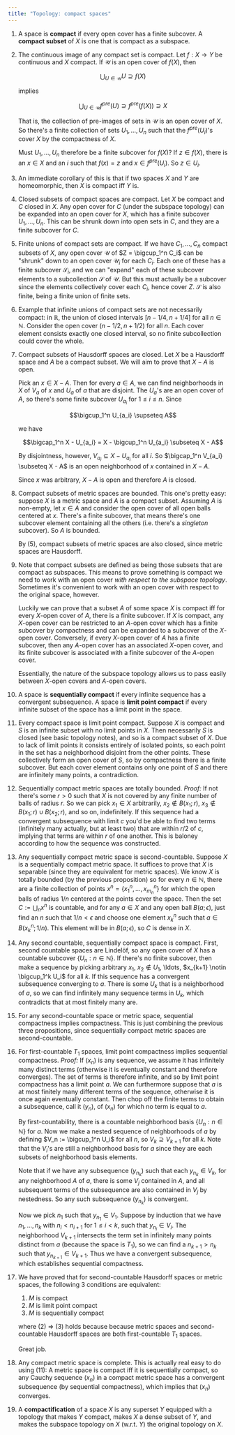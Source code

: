 ```yaml
---
title: "Topology: compact spaces"
---
```


1. A space is **compact** if every open cover has a finite subcover. A **compact subset** of $X$ is one that is compact as a subspace.

2. The continuous image of any compact set is compact. Let $f: X \to Y$ be continuous and $X$ compact. If $\mathcal{U}$ is an open cover of $f(X)$, then

    $$\bigcup_{U \in \mathcal{U}} U \supseteq f(X)$$

    implies

    $$\bigcup_{U \in \mathcal{U}} f^{pre}(U) \supseteq f^{pre}(f(X)) \supseteq X$$

    That is, the collection of pre-images of sets in $\mathcal{U}$ is an open cover of $X$. So there's a finite collection of sets $U_1, \ldots, U_n$ such that the $f^{pre}(U_i)$'s cover $X$ by the compactness of $X$.

    Must $U_1, \ldots, U_n$ therefore be a finite subcover for $f(X)$? If $z \in f(X)$, there is an $x \in X$ and an $i$ such that $f(x) = z$ and $x \in f^{pre}(U_i)$. So $z \in U_i$.

3. An immediate corollary of this is that if two spaces $X$ and $Y$ are homeomorphic, then $X$ is compact iff $Y$ is.

4. Closed subsets of compact spaces are compact. Let $X$ be compact and $C$ closed in $X$. Any open cover for $C$ (under the subspace topology) can be expanded into an open cover for $X$, which has a finite subcover $U_1, \ldots, U_n$. This can be shrunk down into open sets in $C$, and they are a finite subcover for $C$.

5. Finite unions of compact sets are compact. If we have $C_1, \ldots, C_n$ compact subsets of $X$, any open cover $\mathcal{U}$ of $Z = \bigcup_1^n C_i$ can be "shrunk" down to an open cover $\mathcal{U}_i$ for each $C_i$. Each one of these has a finite subcover $\mathcal{S}_i$, and we can "expand" each of these subcover elements to a subcollection $\mathcal{S}$ of $\mathcal{U}$. But this must actually be a subcover since the elements collectively cover each $C_i$, hence cover $Z$. $\mathcal{S}$ is also finite, being a finite union of finite sets.

6. Example that infinite unions of compact sets are not necessarily compact: in $\mathbb{R}$, the union of closed intervals $[n - 1/4, n + 1/4]$ for all $n \in \mathbb{N}$. Consider the open cover $(n - 1/2, n + 1/2)$ for all $n$. Each cover element consists exactly one closed interval, so no finite subcollection could cover the whole.

7. Compact subsets of Hausdorff spaces are closed. Let $X$ be a Hausdorff space and $A$ be a compact subset. We will aim to prove that $X - A$ is open.

    Pick an $x \in X - A$. Then for every $a \in A$, we can find neighborhoods in $X$ of $V_a$ of $x$ and $U_a$ of $a$ that are disjoint. The $U_a$'s are an open cover of $A$, so there's some finite subcover $U_{a_i}$ for $1 \leq i \leq n$. Since

    $$\bigcup_1^n U_{a_i} \supseteq A$$

    we have

    $$\bigcap_1^n X - U_{a_i} = X - \bigcup_1^n U_{a_i} \subseteq X - A$$

    By disjointness, however, $V_{a_i} \subseteq X - U_{a_i}$ for all $i$. So $\bigcap_1^n V_{a_i} \subseteq X - A$ is an open neighborhood of $x$ contained in $X - A$.

    Since $x$ was arbitrary, $X - A$ is open and therefore $A$ is closed.

8. Compact subsets of metric spaces are bounded. This one's pretty easy: suppose $X$ is a metric space and $A$ is a compact subset. Assuming $A$ is non-empty, let $x \in A$ and consider the open cover of all open balls centered at $x$. There's a finite subcover, that means there's one subcover element containing all the others (i.e. there's a *singleton* subcover). So $A$ is bounded.

    By (5), compact subsets of metric spaces are also closed, since metric spaces are Hausdorff.

9. Note that compact subsets are defined as being those subsets that are compact as subspaces. This means to prove something is compact we need to work with an open cover *with respect to the subspace topology*. Sometimes it's convenient to work with an open cover with respect to the original space, however.

    Luckily we can prove that a subset $A$ of some space $X$ is compact iff for every $X$-open cover of $A$, there is a finite subcover. If $X$ is compact, any $X$-open cover can be restricted to an $A$-open cover which has a finite subcover by compactness and can be expanded to a subcover of the $X$-open cover. Conversely, if every $X$-open cover of $A$ has a finite subcover, then any $A$-open cover has an associated $X$-open cover, and its finite subcover is associated with a finite subcover of the $A$-open cover.

    Essentially, the nature of the subspace topology allows us to pass easily between $X$-open covers and $A$-open covers.

10. A space is **sequentially compact** if every infinite sequence has a convergent subsequence. A space is **limit point compact** if every infinite subset of the space has a limit point in the space.

11. Every compact space is limit point compact. Suppose $X$ is compact and $S$ is an infinite subset with no limit points in $X$. Then necessarily $S$ is closed (see basic topology notes), and so is a compact subset of $X$. Due to lack of limit points it consists entirely of isolated points, so each point in the set has a neighborhood disjoint from the other points. These collectively form an open cover of $S$, so by compactness there is a finite subcover. But each cover element contains only one point of $S$ and there are infinitely many points, a contradiction.

12. Sequentially compact metric spaces are totally bounded. *Proof:* If not there's some $r > 0$ such that $X$ is not covered by any finite number of balls of radius $r$. So we can pick $x_1 \in X$ arbitrarily, $x_2 \notin B(x_1; r)$, $x_3 \notin B(x_1; r) \cup B(x_2; r)$, and so on, indefinitely. If this sequence had a convergent subsequence with limit $c$ you'd be able to find two terms (infinitely many actually, but at least two) that are within $r/2$ of $c$, implying that terms are within $r$ of one another. This is baloney according to how the sequence was constructed.

13. Any sequentially compact metric space is second-countable. Suppose $X$ is a sequentially compact metric space. It suffices to prove that $X$ is separable (since they are equivalent for metric spaces). We know $X$ is totally bounded (by the previous proposition) so for every $n \in \mathbb{N}$, there are a finite collection of points $x^n = \{ x_1^n, \ldots, x_{m_n}^n\}$ for which the open balls of radius $1/n$ centered at the points cover the space. Then the set $C := \bigcup_n x^n$ is countable, and for any $a \in X$ and any open ball $B(a; \epsilon)$, just find an $n$ such that $1/n < \epsilon$ and choose one element $x_k^n$ such that $a \in B(x_k^n; 1/n)$. This element will be in $B(a; \epsilon)$, so $C$ is dense in $X$.

14. Any second countable, sequentially compact space is compact. First, second countable spaces are Lindelöf, so any open cover of $X$ has a countable subcover $\{U_n : n \in \mathbb{N}\}$. If there's no finite subcover, then make a sequence by picking arbitrary $x_1$, $x_2 \notin U_1$, \ldots, $x_{k+1} \notin \bigcup_1^k U_i$ for all $k$. If this sequence has a convergent subsequence converging to $a$. There is some $U_k$ that is a neighborhood of $a$, so we can find infinitely many sequence terms in $U_k$, which contradicts that at most finitely many are.

15. For any second-countable space or metric space, sequential compactness implies compactness. This is just combining the previous three propositions, since sequentially compact metric spaces are second-countable.

16. For first-countable $T_1$ spaces, limit point compactness implies sequential compactness. *Proof:* If $(x_n)$ is any sequence, we assume it has infinitely many distinct terms (otherwise it is eventually constant and therefore converges). The set of terms is therefore infinite, and so by limit point compactness has a limit point $a$. We can furthermore suppose that $a$ is at most finitely many different terms of the sequence, otherwise it is once again eventually constant. Then chop off the finite terms to obtain a subsequence, call it $(y_n)$, of $(x_n)$ for which no term is equal to $a$.

    By first-countability, there is a countable neighborhood basis $\{U_n : n \in \mathbb{N}\}$ for $a$. Now we make a nested sequence of neighborhoods of $a$ by defining $V_n := \bigcup_1^n U_i$ for all $n$, so $V_k \supseteq V_{k+1}$ for all $k$. Note that the $V_i$'s are still a neighborhood basis for $a$ since they are each subsets of neighborhood basis elements.

    Note that if we have any subsequence $(y_{n_k})$ such that each $y_{n_k} \in V_k$, for any neighborhood $A$ of $a$, there is some $V_j$ contained in $A$, and all subsequent terms of the subsequence are also contained in $V_j$ by nestedness. So any such subsequence $(y_{n_k})$ is convergent.

    Now we pick $n_1$ such that $y_{n_1} \in V_1$. Suppose by induction that we have $n_1, \ldots, n_k$ with $n_i < n_{i+1}$ for $1 \leq i < k$, such that $y_{n_i} \in V_i$. The neighborhood $V_{k+1}$ intersects the term set in infinitely many points distinct from $a$ (because the space is $T_1$), so we can find a $n_{k+1} > n_k$ such that $y_{n_{k+1}} \in V_{k+1}$. Thus we have a convergent subsequence, which establishes sequential compactness.


17. We have proved that for second-countable Hausdorff spaces or metric spaces, the following 3 conditions are equivalent:

     1. $M$ is compact
     2. $M$ is limit point compact
     3. $M$ is sequentially compact

    where (2) => (3) holds because because metric spaces and second-countable Hausdorff spaces are both first-countable $T_1$ spaces.

    Great job.


18. Any compact metric space is complete. This is actually real easy to do using (11): A metric space is compact iff it is sequentially compact, so any Cauchy sequence $(x_n)$ in a compact metric space has a convergent subsequence (by sequential compactness), which implies that $(x_n)$ converges.

19. A **compactification** of a space $X$ is any superset $Y$ equipped with a topology that makes $Y$ compact, makes $X$ a dense subset of $Y$, and makes the subspace topology on $X$ (w.r.t. $Y$) the original topology on $X$.
